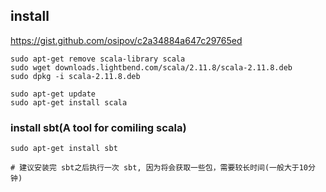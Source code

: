 
install
--------------------------------------------

https://gist.github.com/osipov/c2a34884a647c29765ed

```shell
sudo apt-get remove scala-library scala
sudo wget downloads.lightbend.com/scala/2.11.8/scala-2.11.8.deb
sudo dpkg -i scala-2.11.8.deb

sudo apt-get update
sudo apt-get install scala
```

### install sbt(A tool for comiling scala)

```shell
sudo apt-get install sbt

# 建议安装完 sbt之后执行一次 sbt, 因为将会获取一些包，需要较长时间(一般大于10分钟)
```
